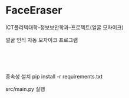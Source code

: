 # FaceEraser
ICT폴리텍대학-정보보안학과-프로젝트(얼굴 모자이크)

얼굴 인식 자동 모자이크 프로그램

<br><br><br>

종속성 설치
pip install -r requirements.txt

src/main.py 실행
